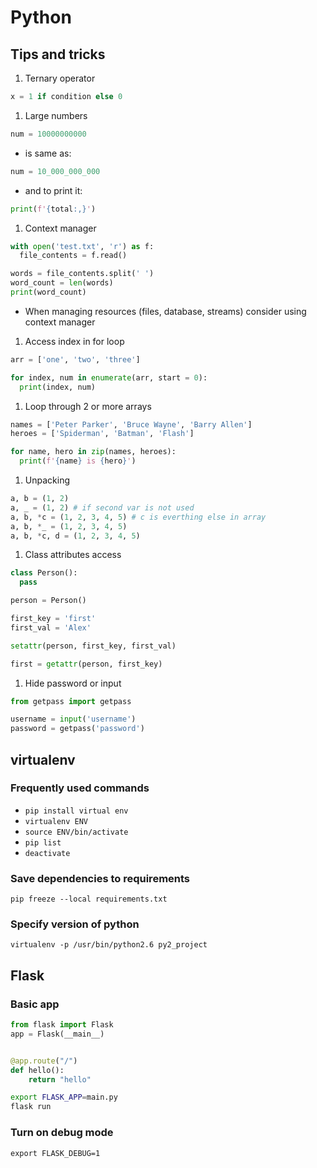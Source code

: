 # Python

## Tips and tricks

1. Ternary operator

```python
x = 1 if condition else 0
```

1. Large numbers

```python
num = 10000000000
```

* is same as:

```python
num = 10_000_000_000
```

* and to print it:

```python
print(f'{total:,}')
```

1. Context manager

```python
with open('test.txt', 'r') as f:
  file_contents = f.read()

words = file_contents.split(' ')
word_count = len(words)
print(word_count)
```

* When managing resources \(files, database, streams\) consider using context manager

1. Access index in for loop

```python
arr = ['one', 'two', 'three']

for index, num in enumerate(arr, start = 0):
  print(index, num)
```

1. Loop through 2 or more arrays

```python
names = ['Peter Parker', 'Bruce Wayne', 'Barry Allen']
heroes = ['Spiderman', 'Batman', 'Flash']

for name, hero in zip(names, heroes):
  print(f'{name} is {hero}')
```

1. Unpacking

```python
a, b = (1, 2)
a, _ = (1, 2) # if second var is not used
a, b, *c = (1, 2, 3, 4, 5) # c is everthing else in array
a, b, *_ = (1, 2, 3, 4, 5)
a, b, *c, d = (1, 2, 3, 4, 5)
```

1. Class attributes access

```python
class Person():
  pass

person = Person()

first_key = 'first'
first_val = 'Alex'

setattr(person, first_key, first_val)

first = getattr(person, first_key)
```

1. Hide password or input

```python
from getpass import getpass

username = input('username')
password = getpass('password')
```

## virtualenv

### Frequently used commands

* `pip install virtual env`
* `virtualenv ENV`
* `source ENV/bin/activate`
* `pip list`
* `deactivate`

### Save dependencies to requirements

`pip freeze --local requirements.txt`

### Specify version of python

`virtualenv -p /usr/bin/python2.6 py2_project`

## Flask

### Basic app

```python
from flask import Flask
app = Flask(__main__)


@app.route("/")
def hello():
    return "hello"
```

```bash
export FLASK_APP=main.py
flask run
```

### Turn on debug mode

`export FLASK_DEBUG=1`

